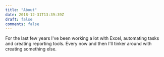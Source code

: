 ```yaml
---
title: "About"
date: 2018-12-31T13:39:39Z
draft: false
comments: false
---
```


For the last few years I've been working a lot with Excel, automating tasks and creating reporting tools. Every now and then I'll tinker around with creating something else.